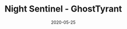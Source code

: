 ---
layout: artPost
title: Night Sentinel - GhostTyrant
date:   2020-05-25

artTitle: Night Sentinel
artDesc: Fanart - DOOM Eternal
artYear: 2020
artPath: /assets/sk_fullsize/fullsize_doomNightSentinel.png
artThumb: /assets/sk_thumbnails/thumb_doomNightSentinel.png
artTwitter: https://twitter.com/GhostTyrant
artMastodon: https://mastodon.art/@GhostTyrant

tags: sketch
---